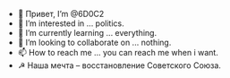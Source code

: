 
- 👋 Привет, I’m @6D0C2
- 👀 I’m interested in ... politics.
- 🌱 I’m currently learning ... everything.
- 💞️ I’m looking to collaborate on ... nothing.
- 📫 How to reach me ... you can reach me when i want.
-   ☭  Наша мечта – восстановление Советского Союза.

<!---
6D0C2/6D0C2 is a ✨ special ✨ repository because its `README.md` (this file) appears on your GitHub profile.
You can click the Preview link to take a look at your changes.
--->
